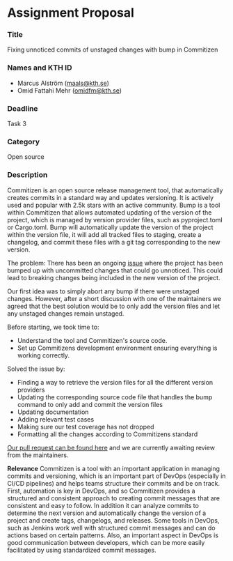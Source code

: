 # Assignment Proposal 

### Title 
Fixing unnoticed commits of unstaged changes with bump in Commitizen 
### Names and KTH ID 
- Marcus Alström (maals@kth.se) 
- Omid Fattahi Mehr (omidfm@kth.se) 

### Deadline 
Task 3 

### Category 
Open source 

### Description 
Commitizen is an open source release management tool, that automatically creates commits in a standard way and updates versioning. It is actively used and popular with 2.5k stars with an active community. Bump is a tool within Commitizen that allows automated updating of the version of the project, which is managed by version provider files, such as pyproject.toml or Cargo.toml. Bump will automatically update the version of the project within the version file, it will add all tracked files to staging, create a changelog, and commit these files with a git tag corresponding to the new version. 

The problem: There has been an ongoing [issue](https://github.com/commitizen-tools/commitizen/issues/1194) where the project has been bumped up with uncommitted changes that could go unnoticed. This could lead to breaking changes being included in the new version of the project. 

Our first idea was to simply abort any bump if there were unstaged changes. However, after a short discussion with one of the maintainers we agreed that the best solution would be to only add the version files and let any unstaged changes remain unstaged. 



Before starting, we took time to: 
- Understand the tool and Commitizen's source code.
- Set up Commitizens development environment ensuring everything is working correctly. 

Solved the issue by: 
- Finding a way to retrieve the version files for all the different version providers 
- Updating the corresponding source code file that handles the bump command to only add and commit the version files 
- Updating documentation 
- Adding relevant test cases 
- Making sure our test coverage has not dropped 
- Formatting all the changes according to Commitizens standard 

[Our pull request can be found here](https://github.com/commitizen-tools/commitizen/pull/1261) and we are currently awaiting review from the maintainers. 


**Relevance**
Commitizen is a tool with an important application in managing commits and versioning, which is an important part of DevOps (especially in CI/CD pipelines) and helps teams structure their commits and be on track. First, automation is key in DevOps, and so Commitizen provides a structured and consistent approach to creating commit messages that are consistent and easy to follow. In addition it can analyze commits to determine the next version and automatically change the version of a project and create tags, changelogs, and releases. Some tools in DevOps, such as Jenkins work well with structured commit messages and can do actions based on certain patterns. Also, an important aspect in DevOps is good communication between developers, which can be more easily facilitated by using standardized commit messages.
